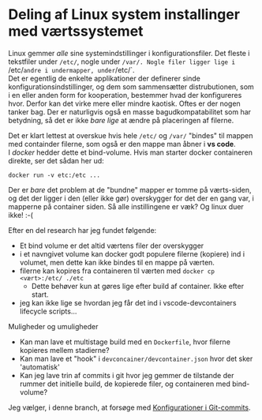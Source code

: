 # Deling af Linux system installinger med værtssystemet

Linux gemmer _alle_ sine systemindstillinger i konfigurationsfiler. Det fleste i tekstfiler under `/etc/`, nogle under `/var/.
Nogle filer ligger lige i `/etc/` andre i undermapper, under `/etc/`.  
Det er egentlig de enkelte applikationer der definerer sinde konfigurationsindstillinger, og dem som sammensætter distrubutionen, som i en eller anden form for kooperation, bestemmer hvad der konfigureres hvor. Derfor kan det virke mere eller mindre kaotisk. Oftes er der nogen tanker bag. Der er naturligvis også en masse bagudkompatabilitet som har betydning, så det er ikke _bare lige_ at ændre på placeringen af filerne.

Det er klart lettest at overskue hvis hele `/etc/` og `/var/` "bindes" til mappen med containder filerne, som også er den mappe man åbner i __vs code__.  
I _docker_ hedder dette et bind-volume. Hvis man starter docker containeren direkte, ser det sådan her ud:
    
    docker run -v etc:/etc ...

Der er _bare_ det problem at de "bundne" mapper er tomme på værts-siden, og det der ligger i den (eller ikke gør) overskygger for det der en gang var, i mapperne på container siden. Så alle instillingene er væk? Og linux duer ikke! :-( 

Efter en del research har jeg fundet følgende:
* Et bind volume er det altid værtens filer der overskygger
* i et navngivet volume kan docker godt populere filerne (kopiere) ind i volumet, men dette kan ikke bindes til en mappe på værten.
* filerne kan kopires fra containeren til værten med `docker cp <vært>:/etc/ ./etc`
  * Dette behøver kun at gøres lige efter build af container. Ikke efter start.
* jeg kan ikke lige se hvordan jeg får det ind i vscode-devcontainers lifecycle scripts...

Muligheder og umuligheder
* Kan man lave et multistage build med en `Dockerfile`, hvor filerne kopieres mellem stadierne?
* Kan man lave et "hook" i `devconcainer/devcontainer.json` hvor det sker 'automatisk'
* Kan jeg lave trin af commits i git hvor jeg gemmer de tilstande der rummer det initielle build, de kopierede filer, og containeren med bind-volume?

Jeg vælger, i denne branch, at forsøge med [Konfigurationer i Git-commits](conf-in-commits-playbook.md).